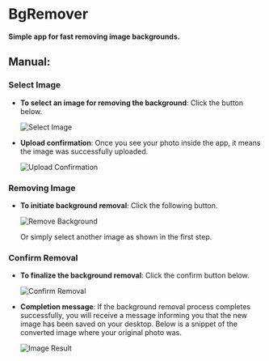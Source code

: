 # BgRemover 
**Simple app for fast removing image backgrounds.**

## Manual:

### Select Image
- **To select an image for removing the background**: Click the button below.

  ![Select Image](https://github.com/KrusinskiPST/BgRemover/assets/135739642/23158bdf-38f3-49c7-8908-0a9a65f5a14d)

- **Upload confirmation**: Once you see your photo inside the app, it means the image was successfully uploaded.

  ![Upload Confirmation](https://github.com/KrusinskiPST/BgRemover/assets/135739642/e54acb1f-044b-4bea-8e48-4b2b2e4f6912)

### Removing Image
- **To initiate background removal**: Click the following button.

  ![Remove Background](https://github.com/KrusinskiPST/BgRemover/assets/135739642/4c8a1831-4f95-4bfa-8f90-df594e91783c)

  Or simply select another image as shown in the first step.

### Confirm Removal
- **To finalize the background removal**: Click the confirm button below.

  ![Confirm Removal](https://github.com/KrusinskiPST/BgRemover/assets/135739642/43d3e385-541d-4e7c-ae1e-81fcfa9502db)

- **Completion message**: If the background removal process completes successfully, you will receive a message informing you that the new image has been saved on your desktop. Below is a snippet of the converted image where your original photo was.

  ![Image Result](https://github.com/KrusinskiPST/BgRemover/assets/135739642/e4b35f24-df7d-4594-a6d2-7af9eb0db9f1)

